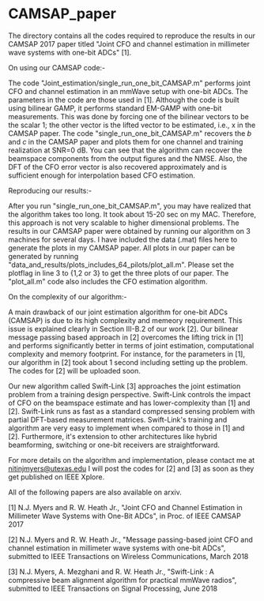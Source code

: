 # CAMSAP_paper
The directory contains all the codes required to reproduce the results in our CAMSAP 2017 paper titled "Joint CFO and channel estimation in millimeter wave systems with one-bit ADCs" [1].

On using our CAMSAP code:- 

The code "Joint_estimation/single_run_one_bit_CAMSAP.m" performs joint CFO and channel estimation in an mmWave setup with one-bit ADCs. The parameters in the code are those used in [1]. Although the code is built using bilinear GAMP, it performs standard EM-GAMP with one-bit measurements. This was done by forcing one of the bilinear vectors to be the scalar 1; the other vector is the lifted vector to be estimated, i.e., x in the CAMSAP paper. 
The code "single_run_one_bit_CAMSAP.m" recovers the $b$ and $c$ in the CAMSAP paper and plots them for one channel and training realization at SNR=0 dB. You can see that the algorithm can recover the beamspace components from the output figures and the NMSE. Also, the DFT of the CFO error vector is also recovered approximately and is sufficient enough for interpolation based CFO estimation. 

Reproducing our results:-

After you run "single_run_one_bit_CAMSAP.m", you may have realized that the algorithm takes too long. It took about 15-20 sec on my MAC. Therefore, this approach is not very scalable to higher dimensional problems. The results in our CAMSAP paper were  obtained by running our algorithm on 3 machines for several days. I have included the data (.mat) files here to generate the plots in my CAMSAP paper. All plots in our paper can be generated by running "data_and_results/plots_includes_64_pilots/plot_all.m". Please set the plotflag in line 3 to {1,2 or 3} to get the three plots of our paper. The "plot_all.m" code also includes the CFO estimation algorithm. 

On the complexity of our algorithm:-

A main drawback of our joint estimation algorithm for one-bit ADCs (CAMSAP) is due to its high complexity and memeory requirement. This issue is explained clearly in Section III-B.2 of our work [2]. Our bilinear message passing based approach in [2] overcomes the lifting trick in [1] and performs significantly better in terms of joint estimation, computational complexity and memory footprint. For instance, for the parameters in [1], our algorithm in [2] took about 1 second including setting up the problem. The codes for [2] will be uploaded soon.

Our new algorithm called Swift-Link [3] approaches the joint estimation problem from a training design perspective. Swift-Link controls the impact of CFO on the beamspace estimate and has lower-complexity than [1] and [2]. Swift-Link runs as fast as a standard compressed sensing problem with partial DFT-based measurement matrices. Swift-Link's training and algorithm are very easy to implement when compared to those in [1] and [2]. Furthermore, it's extension to other architectures like hybrid beamforming, switching or one-bit receivers are straightforward. 

For more details on the algorithm and implementation, please contact me at nitinjmyers@utexas.edu 
I will post the codes for [2] and [3] as soon as they get published on IEEE Xplore. 

All of the following papers are also available on arxiv. 

[1] N.J. Myers and R. W. Heath Jr., "Joint CFO and Channel Estimation in Millimeter Wave Systems with One-Bit ADCs", in Proc. of IEEE CAMSAP 2017

[2] N.J. Myers and R. W. Heath Jr., "Message passing-based joint CFO and channel estimation in millimeter wave systems with one-bit ADCs", submitted to IEEE Transactions on Wireless Communications, March 2018 

[3] N.J. Myers, A. Mezghani and R. W. Heath Jr., "Swift-Link : A compressive beam alignment algorithm for practical mmWave radios", submitted to IEEE Transactions on Signal Processing, June 2018 
